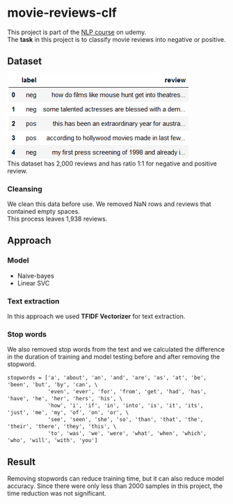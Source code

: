 # movie-reviews-clf
This project is part of the [NLP course](https://www.udemy.com/course/nlp-natural-language-processing-with-python/) on udemy.\
The <b>task</b> in this project is to classify movie reviews into negative or positive.

## Dataset
![Dataset Head](asset/dataset_head.png)\
This dataset has 2,000 reviews and has ratio 1:1 for negative and positive review.

### Cleansing
We clean this data before use. We removed NaN rows and reviews that contained empty spaces.\
This process leaves 1,938 reviews.

## Approach
### Model
<ul>
  <li>Naive-bayes</li>
  <li>Linear SVC</li>
</ul>

### Text extraction
In this approach we used <b>TFIDF Vectorizer</b> for text extraction.

### Stop words
We also removed stop words from the text and we calculated the difference in the duration of training and model testing before and after removing the stopword.
```
stopwords = ['a', 'about', 'an', 'and', 'are', 'as', 'at', 'be', 'been', 'but', 'by', 'can', \
             'even', 'ever', 'for', 'from', 'get', 'had', 'has', 'have', 'he', 'her', 'hers', 'his', \
             'how', 'i', 'if', 'in', 'into', 'is', 'it', 'its', 'just', 'me', 'my', 'of', 'on', 'or', \
             'see', 'seen', 'she', 'so', 'than', 'that', 'the', 'their', 'there', 'they', 'this', \
             'to', 'was', 'we', 'were', 'what', 'when', 'which', 'who', 'will', 'with', 'you']
```


## Result
Removing stopwords can reduce training time, but it can also reduce model accuracy. Since there were only less than 2000 samples in this project, the time reduction was not significant.

